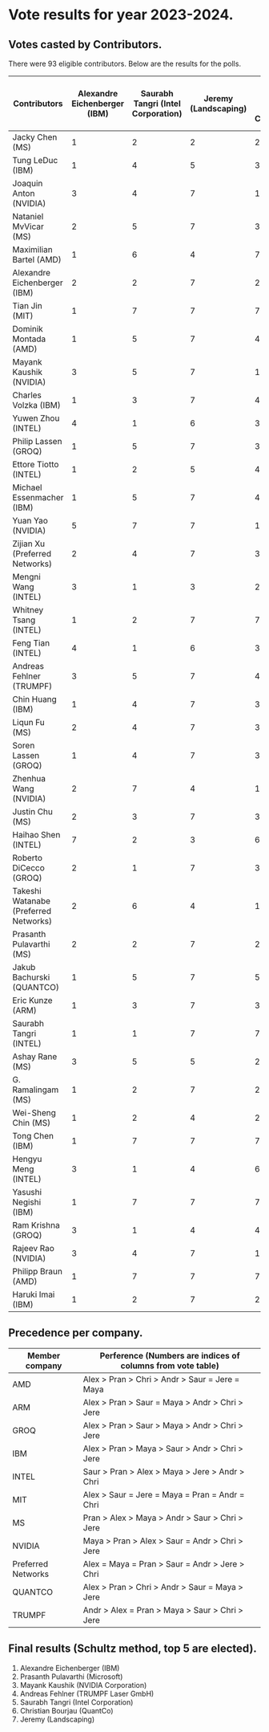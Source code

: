 # Vote results for year 2023-2024.
## Votes casted by Contributors.

There were 93 eligible contributors. Below are the results for the polls.

| Contributors | Alexandre Eichenberger (IBM) | Saurabh Tangri (Intel Corporation) | Jeremy (Landscaping) | Mayank Kaushik (NVIDIA Corporation) | Prasanth Pulavarthi (Microsoft) | Andreas Fehlner (TRUMPF Laser GmbH) | Christian Bourjau (QuantCo) | 
|-------|-------|-------|-------|-------|-------|-------|-------|
| Jacky Chen (MS) | 1 | 2 | 2 | 2 | 1 | 1 | 2 | 
| Tung LeDuc (IBM) | 1 | 4 | 5 | 3 | 2 | 5 | 5 | 
| Joaquin Anton (NVIDIA) | 3 | 4 | 7 | 1 | 2 | 5 | 6 | 
| Nataniel MvVicar (MS) | 2 | 5 | 7 | 3 | 1 | 4 | 6 | 
| Maximilian Bartel (AMD) | 1 | 6 | 4 | 7 | 5 | 2 | 3 | 
| Alexandre Eichenberger (IBM) | 2 | 2 | 7 | 2 | 1 | 2 | 7 | 
| Tian Jin (MIT) | 1 | 7 | 7 | 7 | 7 | 7 | 7 | 
| Dominik Montada (AMD) | 1 | 5 | 7 | 4 | 2 | 6 | 3 | 
| Mayank Kaushik (NVIDIA) | 3 | 5 | 7 | 1 | 2 | 4 | 6 | 
| Charles Volzka (IBM) | 1 | 3 | 7 | 4 | 2 | 6 | 5 | 
| Yuwen Zhou (INTEL) | 4 | 1 | 6 | 3 | 2 | 7 | 5 | 
| Philip Lassen (GROQ) | 1 | 5 | 7 | 3 | 2 | 4 | 6 | 
| Ettore Tiotto (INTEL) | 1 | 2 | 5 | 4 | 3 | 6 | 7 | 
| Michael Essenmacher (IBM) | 1 | 5 | 7 | 4 | 2 | 3 | 6 | 
| Yuan Yao (NVIDIA) | 5 | 7 | 7 | 1 | 6 | 7 | 7 | 
| Zijian Xu (Preferred Networks) | 2 | 4 | 7 | 3 | 1 | 5 | 6 | 
| Mengni Wang (INTEL) | 3 | 1 | 3 | 2 | 2 | 3 | 3 | 
| Whitney Tsang (INTEL) | 1 | 2 | 7 | 7 | 7 | 7 | 7 | 
| Feng Tian (INTEL) | 4 | 1 | 6 | 3 | 2 | 7 | 5 | 
| Andreas Fehlner (TRUMPF) | 3 | 5 | 7 | 4 | 3 | 1 | 6 | 
| Chin Huang (IBM) | 1 | 4 | 7 | 3 | 2 | 7 | 7 | 
| Liqun Fu (MS) | 2 | 4 | 7 | 3 | 1 | 5 | 7 | 
| Soren Lassen (GROQ) | 1 | 4 | 7 | 3 | 2 | 5 | 6 | 
| Zhenhua Wang (NVIDIA) | 2 | 7 | 4 | 1 | 3 | 5 | 6 | 
| Justin Chu (MS) | 2 | 3 | 7 | 3 | 1 | 4 | 4 | 
| Haihao Shen (INTEL) | 7 | 2 | 3 | 6 | 1 | 5 | 4 | 
| Roberto DiCecco (GROQ) | 2 | 1 | 7 | 3 | 4 | 5 | 6 | 
| Takeshi Watanabe (Preferred Networks) | 2 | 6 | 4 | 1 | 3 | 5 | 7 | 
| Prasanth Pulavarthi (MS) | 2 | 2 | 7 | 2 | 1 | 2 | 3 | 
| Jakub Bachurski (QUANTCO) | 1 | 5 | 7 | 5 | 2 | 4 | 3 | 
| Eric Kunze (ARM) | 1 | 3 | 7 | 3 | 2 | 4 | 6 | 
| Saurabh Tangri (INTEL) | 1 | 1 | 7 | 7 | 1 | 1 | 7 | 
| Ashay Rane (MS) | 3 | 5 | 5 | 2 | 1 | 3 | 4 | 
| G. Ramalingam (MS) | 1 | 2 | 7 | 2 | 1 | 2 | 2 | 
| Wei-Sheng Chin (MS) | 1 | 2 | 4 | 2 | 1 | 3 | 3 | 
| Tong Chen (IBM) | 1 | 7 | 7 | 7 | 2 | 7 | 7 | 
| Hengyu Meng (INTEL) | 3 | 1 | 4 | 6 | 2 | 5 | 7 | 
| Yasushi Negishi (IBM) | 1 | 7 | 7 | 7 | 7 | 7 | 7 | 
| Ram Krishna (GROQ) | 3 | 1 | 4 | 4 | 2 | 4 | 4 | 
| Rajeev Rao (NVIDIA) | 3 | 4 | 7 | 1 | 2 | 6 | 5 | 
| Philipp Braun (AMD) | 1 | 7 | 7 | 7 | 2 | 7 | 7 | 
| Haruki Imai (IBM) | 1 | 2 | 7 | 2 | 2 | 2 | 2 | 

## Precedence per company.
| Member company | Perference (Numbers are indices of columns from vote table) |
|----------------|-------------------------------------------------------------|
| AMD | Alex >  Pran > Chri > Andr > Saur = Jere = Maya |
| ARM | Alex >  Pran > Saur = Maya > Andr > Chri > Jere |
| GROQ | Alex >  Pran > Saur > Maya > Andr > Chri > Jere |
| IBM | Alex >  Pran > Maya > Saur > Andr > Chri > Jere |
| INTEL | Saur >  Pran > Alex > Maya > Jere > Andr > Chri |
| MIT | Alex > Saur = Jere = Maya =  Pran = Andr = Chri |
| MS |  Pran > Alex > Maya > Andr > Saur > Chri > Jere |
| NVIDIA | Maya >  Pran > Alex > Saur = Andr > Chri > Jere |
| Preferred Networks | Alex = Maya =  Pran > Saur = Andr > Jere > Chri |
| QUANTCO | Alex >  Pran > Chri > Andr > Saur = Maya > Jere |
| TRUMPF | Andr > Alex =  Pran > Maya > Saur > Chri > Jere |

## Final results (Schultz method, top 5 are elected).
1.  Alexandre Eichenberger (IBM)
2.  Prasanth Pulavarthi (Microsoft)
3.  Mayank Kaushik (NVIDIA Corporation)
4.  Andreas Fehlner (TRUMPF Laser GmbH)
5.  Saurabh Tangri (Intel Corporation)
6.  Christian Bourjau (QuantCo)
7.  Jeremy (Landscaping)

